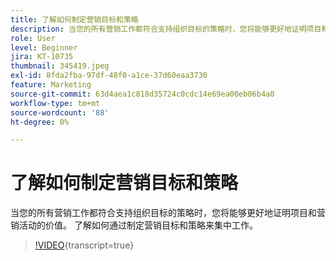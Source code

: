 ```yaml
---
title: 了解如何制定营销目标和策略
description: 当您的所有营销工作都符合支持组织目标的策略时，您将能够更好地证明项目和营销活动的价值。
role: User
level: Beginner
jira: KT-10735
thumbnail: 345419.jpeg
exl-id: 8fda2fba-97df-48f0-a1ce-37d60eaa3730
feature: Marketing
source-git-commit: 63d4aea1c818d35724c0cdc14e69ea00eb06b4a0
workflow-type: tm+mt
source-wordcount: '88'
ht-degree: 0%

---
```


# 了解如何制定营销目标和策略

当您的所有营销工作都符合支持组织目标的策略时，您将能够更好地证明项目和营销活动的价值。 了解如何通过制定营销目标和策略来集中工作。

>[!VIDEO](https://video.tv.adobe.com/v/3413378/?quality=12&learn=on&captions=chi_hans){transcript=true}
